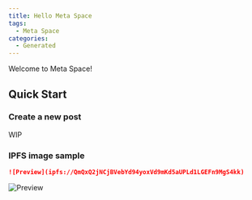 ```yaml
---
title: Hello Meta Space
tags:
  - Meta Space
categories:
  - Generated
---
```


Welcome to Meta Space!

## Quick Start

### Create a new post

WIP

### IPFS image sample

```markdown
![Preview](ipfs://QmQxQ2jNCjBVebYd94yoxVd9mKd5aUPLd1LGEFn9MgS4kk)
```

![Preview](ipfs://QmQxQ2jNCjBVebYd94yoxVd9mKd5aUPLd1LGEFn9MgS4kk)
